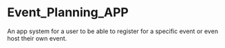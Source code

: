 # Event_Planning_APP
An app system for a user to be able to register for a specific event or even host their own event.
